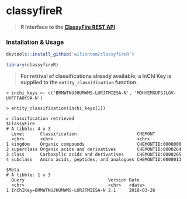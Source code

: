 # classyfireR

> __R Interface to the [ClassyFire REST API](http://classyfire.wishartlab.com)__


### Installation & Usage

```R
devtools::install_github('wilsontom/classyfireR')

library(classyfireR)
```

> __For retrival of classifications already available; a InChI Key is supplied to the  `entity_classification` function.__

```
> inchi_keys <- c('BRMWTNUJHUMWMS-LURJTMIESA-N', 'MDHYEMXUFSJLGV-UHFFFAOYSA-N')

> entity_classification(inchi_keys[1])

✔ classification retrieved
$ClassyFire
# A tibble: 4 x 3
  Level      Classification                       CHEMONT          
  <chr>      <chr>                                <chr>            
1 kingdom    Organic compounds                    CHEMONTID:0000000
2 superclass Organic acids and derivatives        CHEMONTID:0000264
3 class      Carboxylic acids and derivatives     CHEMONTID:0000265
4 subclass   Amino acids, peptides, and analogues CHEMONTID:0000013

$Meta
# A tibble: 1 x 3
  Query                                Version Date      
  <chr>                                <chr>   <date>    
1 InChIKey=BRMWTNUJHUMWMS-LURJTMIESA-N 2.1     2018-03-26

```

